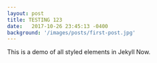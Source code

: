 ```yaml
---
layout: post
title: TESTING 123
date:   2017-10-26 23:45:13 -0400
background: '/images/posts/first-post.jpg'
---
```


This is a demo of all styled elements in Jekyll Now.